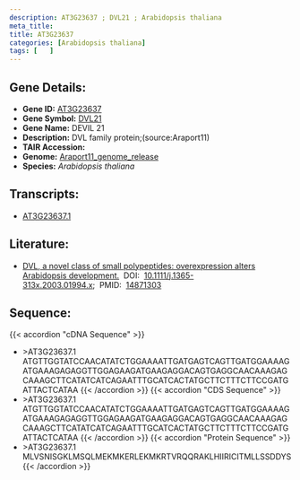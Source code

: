```yaml
---
description: AT3G23637 ; DVL21 ; Arabidopsis thaliana
meta_title:
title: AT3G23637
categories: [Arabidopsis thaliana]
tags: [   ]
---
```


## Gene Details:
- **Gene ID:** [AT3G23637](https://www.arabidopsis.org/locus?name=AT3G23637)
- **Gene Symbol:** <u>DVL21</u>
- **Gene Name:** DEVIL 21
- **Description:**   DVL family protein;(source:Araport11)
- **TAIR Accession:** 
- **Genome:** [Araport11_genome_release](https://www.arabidopsis.org/download/list?dir=Genes%2FAraport11_genome_release)
- **Species:** *Arabidopsis thaliana*

## Transcripts:
   -  [AT3G23637.1](https://www.arabidopsis.org/gene?name=AT3G23637.1)
## Literature:
   - [DVL, a novel class of small polypeptides: overexpression alters Arabidopsis  development.](https://www.doi.org/10.1111/j.1365-313x.2003.01994.x)&nbsp;&nbsp;DOI:&nbsp;&nbsp;[10.1111/j.1365-313x.2003.01994.x](https://www.doi.org/10.1111/j.1365-313x.2003.01994.x);&nbsp;&nbsp;PMID:&nbsp;&nbsp;[14871303](https://pubmed.ncbi.nlm.nih.gov/14871303/)
## Sequence:
{{< accordion "cDNA Sequence" >}}
- \>AT3G23637.1
ATGTTGGTATCCAACATATCTGGAAAATTGATGAGTCAGTTGATGGAAAAGATGAAAGAGAGGTTGGAGAAGATGAAGAGGACAGTGAGGCAACAAAGAGCAAAGCTTCATATCATCAGAATTTGCATCACTATGCTTCTTTCTTCCGATGATTACTCATAA
{{< /accordion >}}
{{< accordion "CDS Sequence" >}}
- \>AT3G23637.1
ATGTTGGTATCCAACATATCTGGAAAATTGATGAGTCAGTTGATGGAAAAGATGAAAGAGAGGTTGGAGAAGATGAAGAGGACAGTGAGGCAACAAAGAGCAAAGCTTCATATCATCAGAATTTGCATCACTATGCTTCTTTCTTCCGATGATTACTCATAA
{{< /accordion >}}
{{< accordion "Protein Sequence" >}}
- \>AT3G23637.1
MLVSNISGKLMSQLMEKMKERLEKMKRTVRQQRAKLHIIRICITMLLSSDDYS
{{< /accordion >}}
